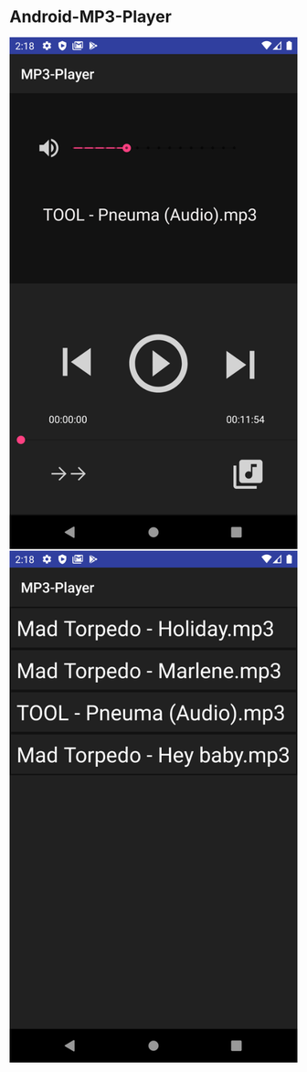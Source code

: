 # Android-MP3-Player

![alt text](https://github.com/TommiVay/Android-MP3-Player/blob/master/Screenshot_1589195918.png)
![alt text](https://github.com/TommiVay/Android-MP3-Player/blob/master/Screenshot_1589195922.png)

